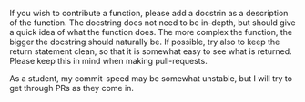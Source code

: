 If you wish to contribute a function, please add a docstrin as a description of the function.
The docstring does not need to be in-depth, but should give a quick idea of what the function does.
The more complex the function, the bigger the docstring should naturally be.
If possible, try also to keep the return statement clean, so that it is somewhat easy to see what is returned.
Please keep this in mind when making pull-requests.

As a student, my commit-speed may be somewhat unstable, but I will try to get through PRs as they come in.
